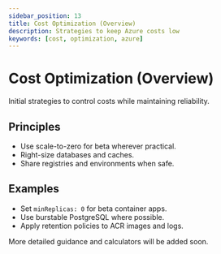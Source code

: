 ```yaml
---
sidebar_position: 13
title: Cost Optimization (Overview)
description: Strategies to keep Azure costs low
keywords: [cost, optimization, azure]
---
```


# Cost Optimization (Overview)

Initial strategies to control costs while maintaining reliability.

## Principles

- Use scale-to-zero for beta wherever practical.
- Right-size databases and caches.
- Share registries and environments when safe.

## Examples

- Set `minReplicas: 0` for beta container apps.
- Use burstable PostgreSQL where possible.
- Apply retention policies to ACR images and logs.

More detailed guidance and calculators will be added soon.


